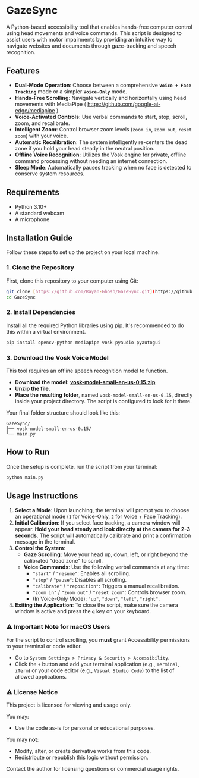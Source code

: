 # GazeSync

A Python-based accessibility tool that enables hands-free computer control using head movements and voice commands. This script is designed to assist users with motor impairments by providing an intuitive way to navigate websites and documents through gaze-tracking and speech recognition.

## Features

* **Dual-Mode Operation**: Choose between a comprehensive **`Voice + Face Tracking`** mode or a simpler **`Voice-Only`** mode.
* **Hands-Free Scrolling**: Navigate vertically and horizontally using head movements with MediaPipe ( https://github.com/google-ai-edge/mediapipe ).
* **Voice-Activated Controls**: Use verbal commands to start, stop, scroll, zoom, and recalibrate.
* **Intelligent Zoom**: Control browser zoom levels (`zoom in`, `zoom out`, `reset zoom`) with your voice.
* **Automatic Recalibration**: The system intelligently re-centers the dead zone if you hold your head steady in the neutral position.
* **Offline Voice Recognition**: Utilizes the Vosk engine for private, offline command processing without needing an internet connection.
* **Sleep Mode**: Automatically pauses tracking when no face is detected to conserve system resources.

## Requirements

* Python 3.10+
* A standard webcam
* A microphone

## Installation Guide

Follow these steps to set up the project on your local machine.

### 1. Clone the Repository

First, clone this repository to your computer using Git:

```bash
git clone [https://github.com/Rayan-Ghosh/GazeSync.git](https://github.com/Rayan-Ghosh/GazeSync.git)
cd GazeSync
```

### 2. Install Dependencies

Install all the required Python libraries using pip. It's recommended to do this within a virtual environment.

```bash
pip install opencv-python mediapipe vosk pyaudio pyautogui
```

### 3. Download the Vosk Voice Model

This tool requires an offline speech recognition model to function.

* **Download the model:** [**vosk-model-small-en-us-0.15.zip**](https://alphacephei.com/vosk/models/vosk-model-small-en-us-0.15.zip)
* **Unzip the file.**
* **Place the resulting folder**, named `vosk-model-small-en-us-0.15`, directly inside your project directory. The script is configured to look for it there.

Your final folder structure should look like this:

```
GazeSync/
├── vosk-model-small-en-us-0.15/
└── main.py
```

## How to Run

Once the setup is complete, run the script from your terminal:

```bash
python main.py
```

## Usage Instructions

1.  **Select a Mode**: Upon launching, the terminal will prompt you to choose an operational mode (`1` for Voice-Only, `2` for Voice + Face Tracking).
2.  **Initial Calibration**: If you select face tracking, a camera window will appear. **Hold your head steady and look directly at the camera for 2-3 seconds**. The script will automatically calibrate and print a confirmation message in the terminal.
3.  **Control the System**:
    * **Gaze Scrolling**: Move your head up, down, left, or right beyond the calibrated "dead zone" to scroll.
    * **Voice Commands**: Use the following verbal commands at any time:
        * `"start"` / `"resume"`: Enables all scrolling.
        * `"stop"` / `"pause"`: Disables all scrolling.
        * `"calibrate"` / `"reposition"`: Triggers a manual recalibration.
        * `"zoom in"` / `"zoom out"` / `"reset zoom"`: Controls browser zoom.
        * (In Voice-Only Mode): `"up"`, `"down"`, `"left"`, `"right"`.
4.  **Exiting the Application**: To close the script, make sure the camera window is active and press the **`q`** key on your keyboard.

### ⚠️ Important Note for macOS Users

For the script to control scrolling, you **must** grant Accessibility permissions to your terminal or code editor.

* Go to `System Settings > Privacy & Security > Accessibility`.
* Click the `+` button and add your terminal application (e.g., `Terminal`, `iTerm`) or your code editor (e.g., `Visual Studio Code`) to the list of allowed applications.

### ⚠️ License Notice
This project is licensed for viewing and usage only.

You may:
- Use the code as-is for personal or educational purposes.

You may **not**:
- Modify, alter, or create derivative works from this code.
- Redistribute or republish this logic without permission.

Contact the author for licensing questions or commercial usage rights.

